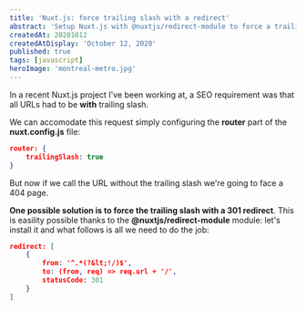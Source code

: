 ```yaml
---
title: 'Nuxt.js: force trailing slash with a redirect'
abstract: 'Setup Nuxt.js with @nuxtjs/redirect-module to force a trailing slash with a 301 redirect'
createdAt: 20201012
createdAtDisplay: 'October 12, 2020'
published: true
tags: [javascript]
heroImage: 'montreal-metro.jpg'
---
```


In a recent Nuxt.js project I've been working at, a SEO requirement was that all URLs had to be **with** trailing slash.

We can accomodate this request simply configuring the **router** part of the **nuxt.config.js** file:

```json
router: {
    trailingSlash: true
}
```

But now if we call the URL without the trailing slash we're going to face a 404 page.

**One possible solution is to force the trailing slash with a 301 redirect**.
This is easility possible thanks to the **@nuxtjs/redirect-module** module: let's install it and what follows is all we need to do the job:

```json
redirect: [
    {
        from: '^.*(?&lt;!/)$',
        to: (from, req) => req.url + '/',
        statusCode: 301
    }
]
```
